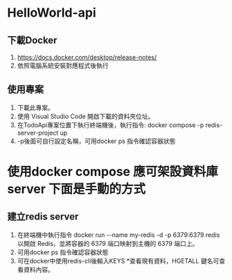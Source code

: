 # HelloWorld-api

## 下載Docker

1. https://docs.docker.com/desktop/release-notes/
2. 依照電腦系統安裝對應程式後執行

## 使用專案

1. 下載此專案。
2. 使用 Visual Studio Code 開啟下載的資料夾位址。
3. 在TodoApi專案位置下執行終端機後，執行指令: docker compose -p redis-server-project up 
4. -p後面可自行設定名稱，可用docker ps 指令確認容器狀態


# 使用docker compose 應可架設資料庫server 下面是手動的方式

## 建立redis server

1. 在終端機中執行指令 docker run --name my-redis -d -p 6379:6379 redis 以開啟 Redis，並將容器的 6379 端口映射到主機的 6379 端口上。
2. 可用docker ps 指令確認容器狀態
3. 可在docker中使用redis-cli後輸入KEYS *查看現有資料，HGETALL 鍵名可查看資料內容。